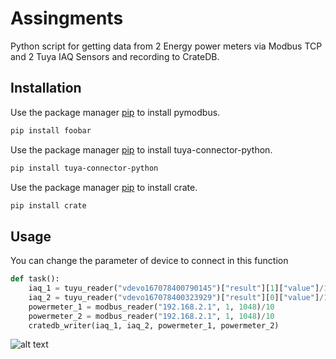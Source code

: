 # Assingments

Python script for getting data from 2 Energy power meters via Modbus TCP and 2 Tuya IAQ Sensors and recording to CrateDB.

## Installation

Use the package manager [pip](https://pip.pypa.io/en/stable/) to install pymodbus.

```bash
pip install foobar
```

Use the package manager [pip](https://pip.pypa.io/en/stable/) to install tuya-connector-python.

```bash
pip install tuya-connector-python
```
Use the package manager [pip](https://pip.pypa.io/en/stable/) to install crate.

```bash
pip install crate
```

## Usage
You can change the parameter of device to connect in this function
```python
def task():
    iaq_1 = tuyu_reader("vdevo167078400790145")["result"][1]["value"]/10
    iaq_2 = tuyu_reader("vdevo167078400323929")["result"][0]["value"]/10
    powermeter_1 = modbus_reader("192.168.2.1", 1, 1048)/10
    powermeter_2 = modbus_reader("192.168.2.1", 1, 1048)/10
    cratedb_writer(iaq_1, iaq_2, powermeter_1, powermeter_2)
```
![alt text](https://sv1.picz.in.th/images/2022/12/16/GMyqnR.png)

